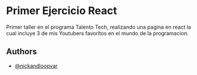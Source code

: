 # Primer Ejercicio React

Primer taller en el programa Talento Tech, realizando una pagina en react la cual incluye 3 de mis Youtubers favoritos en el mundo de la programacion.



## Authors

- [@nickandloopvar](https://github.com/NickAndLoopVar)

